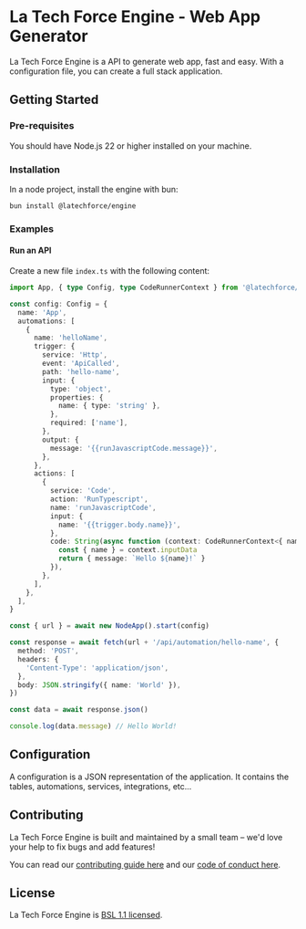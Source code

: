 # La Tech Force Engine - Web App Generator

La Tech Force Engine is a API to generate web app, fast and easy. With a configuration file, you can create a full stack application.

## Getting Started

### Pre-requisites

You should have Node.js 22 or higher installed on your machine.

### Installation

In a node project, install the engine with bun:

```
bun install @latechforce/engine
```

### Examples

#### Run an API

Create a new file `index.ts` with the following content:

```ts
import App, { type Config, type CodeRunnerContext } from '@latechforce/engine'

const config: Config = {
  name: 'App',
  automations: [
    {
      name: 'helloName',
      trigger: {
        service: 'Http',
        event: 'ApiCalled',
        path: 'hello-name',
        input: {
          type: 'object',
          properties: {
            name: { type: 'string' },
          },
          required: ['name'],
        },
        output: {
          message: '{{runJavascriptCode.message}}',
        },
      },
      actions: [
        {
          service: 'Code',
          action: 'RunTypescript',
          name: 'runJavascriptCode',
          input: {
            name: '{{trigger.body.name}}',
          },
          code: String(async function (context: CodeRunnerContext<{ name: string }>) {
            const { name } = context.inputData
            return { message: `Hello ${name}!` }
          }),
        },
      ],
    },
  ],
}

const { url } = await new NodeApp().start(config)

const response = await fetch(url + '/api/automation/hello-name', {
  method: 'POST',
  headers: {
    'Content-Type': 'application/json',
  },
  body: JSON.stringify({ name: 'World' }),
})

const data = await response.json()

console.log(data.message) // Hello World!
```

## Configuration

A configuration is a JSON representation of the application. It contains the tables, automations, services, integrations, etc...

## Contributing

La Tech Force Engine is built and maintained by a small team – we'd love your help to fix bugs and add features!

You can read our [contributing guide here](https://github.com/latechforce/engine/blob/main/docs/CONTRIBUTING.md) and our [code of conduct here](https://github.com/latechforce/engine/blob/main/docs/CODE_OF_CONDUCT.md).

## License

La Tech Force Engine is [BSL 1.1 licensed](https://github.com/latechforce/engine/blob/main/LICENSE).
